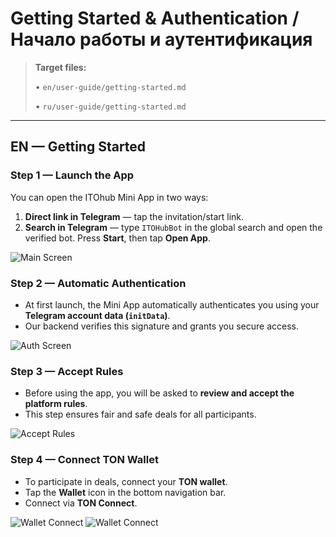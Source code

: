 # Getting Started & Authentication / Начало работы и аутентификация

> **Target files:**
>
> • `en/user-guide/getting-started.md`
>
> • `ru/user-guide/getting-started.md`

---

## EN — Getting Started

### Step 1 — Launch the App

You can open the ITOhub Mini App in two ways:

1. **Direct link in Telegram** — tap the invitation/start link.
2. **Search in Telegram** — type `ITOHubBot` in the global search and open the verified bot. Press **Start**, then tap **Open App**.

![Main Screen](../../assets/2025-09-20_15-49-21.png)

### Step 2 — Automatic Authentication

* At first launch, the Mini App automatically authenticates you using your **Telegram account data (`initData`)**.
* Our backend verifies this signature and grants you secure access.

![Auth Screen](../../assets/2025-09-20_16-07-14.png)

### Step 3 — Accept Rules

* Before using the app, you will be asked to **review and accept the platform rules**.
* This step ensures fair and safe deals for all participants.

![Accept Rules](../../assets/accept-rules.png)

### Step 4 — Connect TON Wallet

* To participate in deals, connect your **TON wallet**.
* Tap the **Wallet** icon in the bottom navigation bar.
* Connect via **TON Connect**.

![Wallet Connect](../../assets/2025-09-20_16-11-14.png)
![Wallet Connect](../../assets/2025-09-20_16-11-29.png)